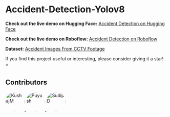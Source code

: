 # Accident-Detection-Yolov8

**Check out the live demo on Hugging Face:** [Accident Detection on Hugging Face](https://huggingface.co/spaces/Puyush/Accident-Detection) 

**Check out the live demo on Roboflow:** [Accident Detection on Roboflow](https://universe.roboflow.com/puyush-fipgg/real-time-accident-detection/model/1)

**Dataset:** [Accident Images From CCTV Footage](https://www.kaggle.com/datasets/puyushgupta/dataset/data)

If you find this project useful or interesting, please consider giving it a star! ⭐️

## Contributors

<div style="display: inline-block">
  <a href="https://github.com/KushajM">
    <img src="https://avatars.githubusercontent.com/u/85050534?v=4" alt="KushajM" style="width: 60px; overflow: hidden; border-radius: 50%;">
  </a>

  <a href="https://github.com/Puyush">
    <img src="https://avatars.githubusercontent.com/u/103782822?v=4" alt="Puyush" style="width: 60px; overflow: hidden; border-radius: 50%;">
  </a>

  <a href="https://github.com/Github-2lu/">
    <img src="https://avatars.githubusercontent.com/u/34942978?v=4" alt="SudipD" style="width: 60px; overflow: hidden; border-radius: 50%;">
  </a>
</div>
